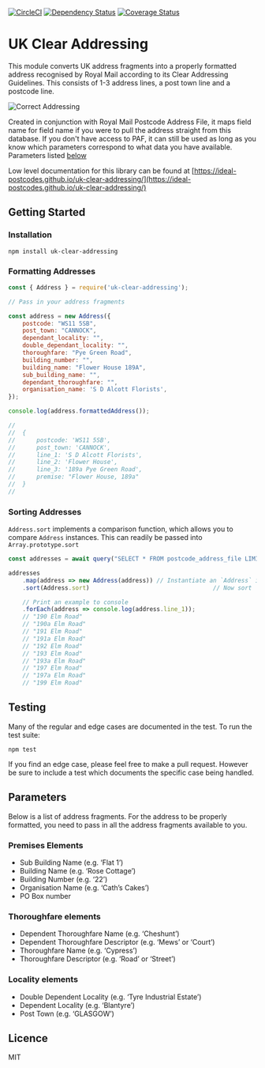 [![CircleCI](https://circleci.com/gh/ideal-postcodes/uk-clear-addressing.svg?style=svg)](https://circleci.com/gh/ideal-postcodes/uk-clear-addressing) [![Dependency Status](https://david-dm.org/cblanc/uk-clear-addressing.png)](https://david-dm.org/cblanc/uk-clear-addressing) [![Coverage Status](https://coveralls.io/repos/github/ideal-postcodes/uk-clear-addressing/badge.svg?branch=master)](https://coveralls.io/github/ideal-postcodes/uk-clear-addressing?branch=master)

# UK Clear Addressing

This module converts UK address fragments into a properly formatted address recognised by Royal Mail according to its Clear Addressing Guidelines. This consists of 1-3 address lines, a post town line and a postcode line.

![Correct Addressing](https://raw.github.com/cblanc/uk-clear-addressing/master/misc/correct_address.gif)

Created in conjunction with Royal Mail Postcode Address File, it maps field name for field name if you were to pull the address straight from this database. If you don't have access to PAF, it can still be used as long as you know which parameters correspond to what data you have available. Parameters listed [below](#parameters)

Low level documentation for this library can be found at [https://ideal-postcodes.github.io/uk-clear-addressing/](https://ideal-postcodes.github.io/uk-clear-addressing/)

## Getting Started

### Installation

```
npm install uk-clear-addressing
```

### Formatting Addresses

```javascript
const { Address } = require('uk-clear-addressing');

// Pass in your address fragments

const address = new Address({
	postcode: "WS11 5SB",
	post_town: "CANNOCK",
	dependant_locality: "",
	double_dependant_locality: "",
	thoroughfare: "Pye Green Road",
	building_number: "",
	building_name: "Flower House 189A",
	sub_building_name: "",
	dependant_thoroughfare: "",
	organisation_name: 'S D Alcott Florists',
});

console.log(address.formattedAddress());

//	
//	{
//		postcode: 'WS11 5SB',
//		post_town: 'CANNOCK',
//		line_1: 'S D Alcott Florists',
//		line_2: 'Flower House',
//		line_3: '189a Pye Green Road',
//		premise: "Flower House, 189a"
//	}
//

```

### Sorting Addresses

`Address.sort` implements a comparison function, which allows you to compare `Address` instances. This can readily be passed into `Array.prototype.sort`

```javascript
const addresses = await query("SELECT * FROM postcode_address_file LIMIT 10");

addresses
	.map(address => new Address(address)) // Instantiate an `Address` instances
	.sort(Address.sort)  								  // Now sort

	// Print an example to console
	.forEach(address => console.log(address.line_1));
	// "190 Elm Road"
	// "190a Elm Road"
	// "191 Elm Road"
	// "191a Elm Road"
	// "192 Elm Road"
	// "193 Elm Road"
	// "193a Elm Road"
	// "197 Elm Road"
	// "197a Elm Road"
	// "199 Elm Road"
```

## Testing

Many of the regular and edge cases are documented in the test. To run the test suite:

```
npm test
```

If you find an edge case, please feel free to make a pull request. However be sure to include a test which documents the specific case being handled.

## Parameters

Below is a list of address fragments. For the address to be properly formatted, you need to pass in all the address fragments available to you.

### Premises Elements

- Sub Building Name (e.g. ‘Flat 1’) 
- Building Name (e.g. ‘Rose Cottage’)
- Building Number (e.g. ‘22’)
- Organisation Name (e.g. ‘Cath’s Cakes’)
- PO Box number

### Thoroughfare elements

- Dependent Thoroughfare Name (e.g. ‘Cheshunt’)
- Dependent Thoroughfare Descriptor (e.g. ‘Mews’ or ‘Court’)
- Thoroughfare Name (e.g. ‘Cypress’)
- Thoroughfare Descriptor (e.g. ‘Road’ or ‘Street’)

### Locality elements

- Double Dependent Locality (e.g. ‘Tyre Industrial Estate’)
- Dependent Locality (e.g. ‘Blantyre’)
- Post Town (e.g. ‘GLASGOW’)

## Licence

MIT
